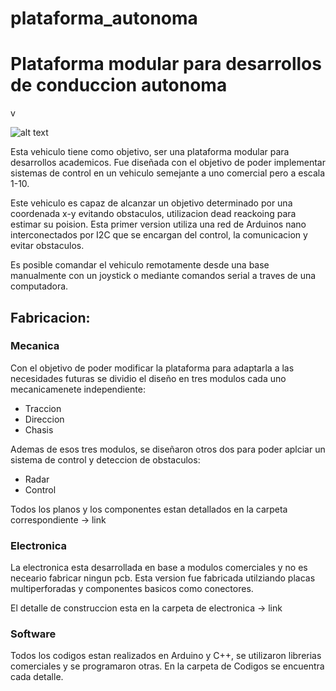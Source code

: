 # plataforma_autonoma
<h1>Plataforma modular para desarrollos de conduccion autonoma</h1>v

![alt text](https://github.com/alanjurnetb/plataforma_autonoma/blob/master/Planos/P01-02.jpg?raw=true)


Esta vehiculo tiene como objetivo, ser una plataforma modular para desarrollos academicos. Fue diseñada con el objetivo de poder implementar sistemas de control en un vehiculo semejante a uno comercial pero a escala 1-10. 

Este vehiculo es capaz de alcanzar un objetivo determinado por una coordenada x-y evitando obstaculos, utilizacion dead reackoing para estimar su poision. Esta primer version utiliza una red de Arduinos nano interconectados por I2C que se encargan del control, la comunicacion y evitar obstaculos.

Es posible comandar el vehiculo remotamente desde una base manualmente con un joystick o mediante comandos serial a traves de una computadora.

<h2>Fabricacion:</h2>
<h3>Mecanica</h3>
Con el objetivo de poder modificar la plataforma para adaptarla a las necesidades futuras se dividio el diseño en tres modulos cada uno mecanicamenete independiente:

<ul>
  <li>Traccion</li>    
  <li>Direccion</li>
  <li>Chasis</li>
</ul>
  
Ademas de esos tres modulos, se diseñaron otros dos para poder aplciar un sistema de control y deteccion de obstaculos:

<ul>
  <li>Radar</li>    
  <li>Control</li>
</ul>

Todos los planos y los componentes estan detallados en la carpeta correspondiente -> link

<h3>Electronica</h3>
La electronica esta desarrollada en base a modulos comerciales y no es neceario fabricar ningun pcb. Esta version fue fabricada utilziando placas multiperforadas y componentes basicos como conectores.

El detalle de construccion esta en la carpeta de electronica -> link

<h3>Software</h3>
Todos los codigos estan realizados en Arduino y C++, se utilizaron librerias comerciales y se programaron otras. En la carpeta de Codigos se encuentra cada detalle.
